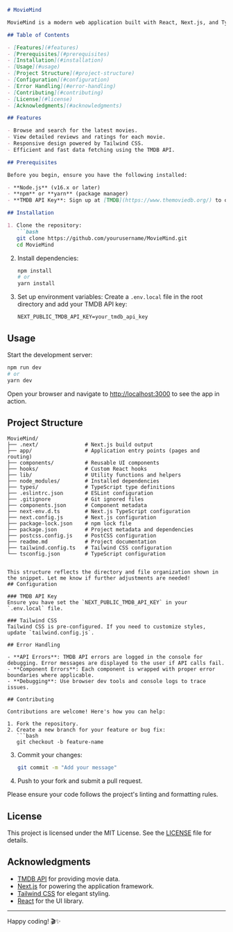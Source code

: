 ```markdown
# MovieMind

MovieMind is a modern web application built with React, Next.js, and TypeScript that allows users to discover the latest movies and reviews. It utilizes the TMDB (The Movie Database) API to fetch movie data and is styled with Tailwind CSS for a seamless user experience.

## Table of Contents

- [Features](#features)
- [Prerequisites](#prerequisites)
- [Installation](#installation)
- [Usage](#usage)
- [Project Structure](#project-structure)
- [Configuration](#configuration)
- [Error Handling](#error-handling)
- [Contributing](#contributing)
- [License](#license)
- [Acknowledgments](#acknowledgments)

## Features

- Browse and search for the latest movies.
- View detailed reviews and ratings for each movie.
- Responsive design powered by Tailwind CSS.
- Efficient and fast data fetching using the TMDB API.

## Prerequisites

Before you begin, ensure you have the following installed:

- **Node.js** (v16.x or later)
- **npm** or **yarn** (package manager)
- **TMDB API Key**: Sign up at [TMDB](https://www.themoviedb.org/) to obtain your API key.

## Installation

1. Clone the repository:
   ```bash
   git clone https://github.com/yourusername/MovieMind.git
   cd MovieMind
   ```

2. Install dependencies:
   ```bash
   npm install
   # or
   yarn install
   ```

3. Set up environment variables:
   Create a `.env.local` file in the root directory and add your TMDB API key:
   ```
   NEXT_PUBLIC_TMDB_API_KEY=your_tmdb_api_key
   ```

## Usage

Start the development server:

```bash
npm run dev
# or
yarn dev
```

Open your browser and navigate to [http://localhost:3000](http://localhost:3000) to see the app in action.

## Project Structure

```
MovieMind/
├── .next/               # Next.js build output
├── app/                 # Application entry points (pages and routing)
├── components/          # Reusable UI components
├── hooks/               # Custom React hooks
├── lib/                 # Utility functions and helpers
├── node_modules/        # Installed dependencies
├── types/               # TypeScript type definitions
├── .eslintrc.json       # ESLint configuration
├── .gitignore           # Git ignored files
├── components.json      # Component metadata
├── next-env.d.ts        # Next.js TypeScript configuration
├── next.config.js       # Next.js configuration
├── package-lock.json    # npm lock file
├── package.json         # Project metadata and dependencies
├── postcss.config.js    # PostCSS configuration
├── readme.md            # Project documentation
├── tailwind.config.ts   # Tailwind CSS configuration
└── tsconfig.json        # TypeScript configuration
```
```

This structure reflects the directory and file organization shown in the snippet. Let me know if further adjustments are needed!
## Configuration

### TMDB API Key
Ensure you have set the `NEXT_PUBLIC_TMDB_API_KEY` in your `.env.local` file.

### Tailwind CSS
Tailwind CSS is pre-configured. If you need to customize styles, update `tailwind.config.js`.

## Error Handling

- **API Errors**: TMDB API errors are logged in the console for debugging. Error messages are displayed to the user if API calls fail.
- **Component Errors**: Each component is wrapped with proper error boundaries where applicable.
- **Debugging**: Use browser dev tools and console logs to trace issues.

## Contributing

Contributions are welcome! Here's how you can help:

1. Fork the repository.
2. Create a new branch for your feature or bug fix:
   ```bash
   git checkout -b feature-name
   ```
3. Commit your changes:
   ```bash
   git commit -m "Add your message"
   ```
4. Push to your fork and submit a pull request.

Please ensure your code follows the project's linting and formatting rules.

## License

This project is licensed under the MIT License. See the [LICENSE](LICENSE) file for details.

## Acknowledgments

- [TMDB API](https://www.themoviedb.org/) for providing movie data.
- [Next.js](https://nextjs.org/) for powering the application framework.
- [Tailwind CSS](https://tailwindcss.com/) for elegant styling.
- [React](https://reactjs.org/) for the UI library.

---

Happy coding! 🎬✨
```